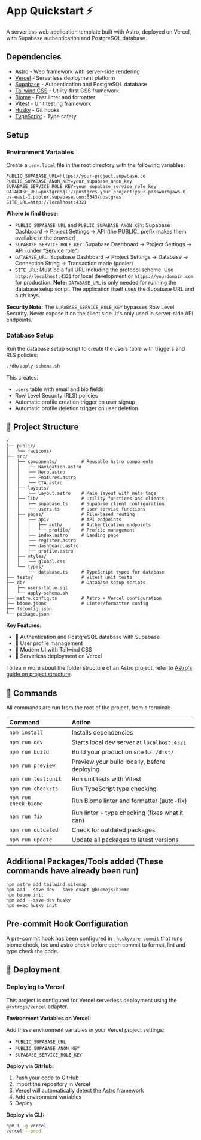 # App Quickstart ⚡️

A serverless web application template built with Astro, deployed on Vercel, with Supabase authentication and PostgreSQL database.

## Dependencies

- [Astro](https://astro.build/) - Web framework with server-side rendering
- [Vercel](https://vercel.com/) - Serverless deployment platform
- [Supabase](https://supabase.com/) - Authentication and PostgreSQL database
- [Tailwind CSS](https://tailwindcss.com/) - Utility-first CSS framework
- [Biome](https://biomejs.dev/) - Fast linter and formatter
- [Vitest](https://vitest.dev/) - Unit testing framework
- [Husky](https://typicode.github.io/husky/) - Git hooks
- [TypeScript](https://www.typescriptlang.org/) - Type safety

## Setup

### Environment Variables

Create a `.env.local` file in the root directory with the following variables:

```env
PUBLIC_SUPABASE_URL=https://your-project.supabase.co
PUBLIC_SUPABASE_ANON_KEY=your_supabase_anon_key
SUPABASE_SERVICE_ROLE_KEY=your_supabase_service_role_key
DATABASE_URL=postgresql://postgres.your-project:your-password@aws-0-us-east-1.pooler.supabase.com:6543/postgres
SITE_URL=http://localhost:4321
```

**Where to find these:**
- `PUBLIC_SUPABASE_URL` and `PUBLIC_SUPABASE_ANON_KEY`: Supabase Dashboard → Project Settings → API (the PUBLIC_ prefix makes them available in the browser)
- `SUPABASE_SERVICE_ROLE_KEY`: Supabase Dashboard → Project Settings → API (under "Service role")
- `DATABASE_URL`: Supabase Dashboard → Project Settings → Database → Connection String → Transaction mode (pooler)
- `SITE_URL`: Must be a full URL including the protocol scheme. Use `http://localhost:4321` for local development or `https://yourdomain.com` for production.
**Note:** `DATABASE_URL` is only needed for running the database setup script. The application itself uses the Supabase URL and auth keys.

**Security Note:** The `SUPABASE_SERVICE_ROLE_KEY` bypasses Row Level Security. Never expose it on the client side. It's only used in server-side API endpoints.

### Database Setup

Run the database setup script to create the users table with triggers and RLS policies:

```bash
./db/apply-schema.sh
```

This creates:
- `users` table with email and bio fields
- Row Level Security (RLS) policies
- Automatic profile creation trigger on user signup
- Automatic profile deletion trigger on user deletion

## 🚀 Project Structure

```text
/
├── public/
│   └── favicons/
├── src/
│   ├── components/         # Reusable Astro components
│   │   ├── Navigation.astro
│   │   ├── Hero.astro
│   │   ├── Features.astro
│   │   └── CTA.astro
│   ├── layouts/
│   │   └── Layout.astro    # Main layout with meta tags
│   ├── lib/                # Utility functions and clients
│   │   ├── supabase.ts     # Supabase client configuration
│   │   └── users.ts        # User service functions
│   ├── pages/              # File-based routing
│   │   ├── api/            # API endpoints
│   │   │   ├── auth/       # Authentication endpoints
│   │   │   └── profile/    # Profile management
│   │   ├── index.astro     # Landing page
│   │   ├── register.astro
│   │   ├── dashboard.astro
│   │   └── profile.astro
│   ├── styles/
│   │   └── global.css
│   └── types/
│       └── database.ts     # TypeScript types for database
├── tests/                  # Vitest unit tests
├── db/                     # Database setup scripts
│   ├── users-table.sql
│   └── apply-schema.sh
├── astro.config.ts         # Astro + Vercel configuration
├── biome.jsonc             # Linter/formatter config
├── tsconfig.json
└── package.json
```

**Key Features:**
- 🔐 Authentication and PostgreSQL database with Supabase
- 👤 User profile management
- 🎨 Modern UI with Tailwind CSS
- 🚀 Serverless deployment on Vercel

To learn more about the folder structure of an Astro project, refer to [Astro's guide on project structure](https://docs.astro.build/en/basics/project-structure/).

## 🧞 Commands

All commands are run from the root of the project, from a terminal:

| Command                   | Action                                           |
| :------------------------ | :----------------------------------------------- |
| `npm install`            | Installs dependencies                            |
| `npm run dev`            | Starts local dev server at `localhost:4321`      |
| `npm run build`          | Build your production site to `./dist/`          |
| `npm run preview`        | Preview your build locally, before deploying     |
| `npm run test:unit`      | Run unit tests with Vitest                       |
| `npm run check:ts`       | Run TypeScript type checking                     |
| `npm run check:biome`    | Run Biome linter and formatter (auto-fix)        |
| `npm run fix`            | Run linter + type checking (fixes what it can)   |
| `npm run outdated`       | Check for outdated packages                      |
| `npm run update`         | Update all packages to latest versions           |

## Additional Packages/Tools added (These commands have already been run)

```shell
npm astro add tailwind sitemap
npm add --save-dev --save-exact @biomejs/biome
npm biome init
npm add --save-dev husky
npm exec husky init
```

## Pre-commit Hook Configuration

A pre-commit hook has been configured in `.husky/pre-commit` that runs biome check, tsc and astro check before each commit to format, lint and type check the code.

## 🚢 Deployment

### Deploying to Vercel

This project is configured for Vercel serverless deployment using the `@astrojs/vercel` adapter.

**Environment Variables on Vercel:**

Add these environment variables in your Vercel project settings:
- `PUBLIC_SUPABASE_URL`
- `PUBLIC_SUPABASE_ANON_KEY`
- `SUPABASE_SERVICE_ROLE_KEY`

**Deploy via GitHub:**
1. Push your code to GitHub
2. Import the repository in Vercel
3. Vercel will automatically detect the Astro framework
4. Add environment variables
5. Deploy

**Deploy via CLI:**
```bash
npm i -g vercel
vercel --prod
```
